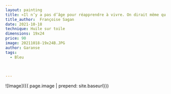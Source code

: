 ```yaml
---
layout: painting
title: «Il n’y a pas d’âge pour réapprendre à vivre. On dirait même qu’on ne fait que ça toute sa vie. Repartir. Recommencer. Respirer à nouveau. Comme si on n’apprenait jamais rien sur l’existence sauf parfois, une caractéristique de soi-même.»
title_author:  Françoise Sagan    
date: 2021-10-18
technique: Huile sur toile
dimensions: 19x24
price: 90
image: 20211018-19x24B.JPG
author: Garanse
tags:
  - Bleu
  
  
  
---
```

![Image]({{ page.image | prepend: site.baseurl}})


